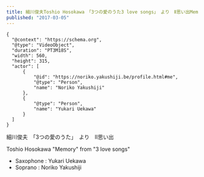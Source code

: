 ```yaml
---
title: 細川俊夫Toshio Hosokawa　「3つの愛のうた3 love songs」　より　Ⅱ思い出Memory 
published: "2017-03-05"
---
```



```{ytid=_bMG1xxMsJA}
{
  "@context": "https://schema.org",
  "@type": "VideoObject",
  "duration": "PT3M18S",
  "width": 560,
  "height": 315,
  "actor": [
      {
          "@id": "https://noriko.yakushiji.be/profile.html#me",
          "@type": "Person",
          "name": "Noriko Yakushiji"
      },
      {
          "@type": "Person",
          "name": "Yukari Uekawa"
      }
  ]
}
```


細川俊夫　「3つの愛のうた」　より　Ⅱ思い出

Toshio Hosokawa "Memory" from "3 love songs"

- Saxophone : Yukari Uekawa
- Soprano : Noriko Yakushiji

